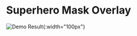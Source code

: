 # Superhero Mask Overlay
![Demo Result](https://github.com/kranok-dev/Superhero_Mask_Overlay/blob/main/thumbnail.png?raw=true){:width="100px"}
